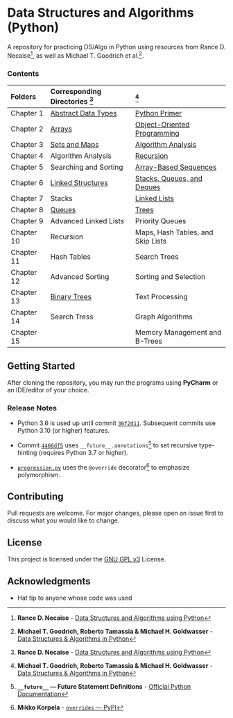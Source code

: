 # Data Structures and Algorithms (Python)

A repository for practicing DS/Algo in Python using resources from 
Rance D. Necaise<span title="Rance D. Necaise - Data Structures and Algorithms using Python">[^1]</span>,
as well as Michael T. Goodrich et al.<span title="Michael T. Goodrich, Roberto Tamassia & Michael H. Goldwasser - Data Structures & Algorithms in Python">[^2]</span>.

### Contents

| Folders    | Corresponding Directories            [^1] | [^2]                                             |
|:-----------|:------------------------------------------|:-------------------------------------------------|
| Chapter 1  | [Abstract Data Types](RDNecaise/Chapter1) | [Python Primer](Goodrich/Chapter1)               |
| Chapter 2  | [Arrays](RDNecaise/Chapter2)              | [Object-Oriented Programming](Goodrich/Chapter2) |
| Chapter 3  | [Sets and Maps](RDNecaise/Chapter3)       | [Algorithm Analysis](Goodrich/Chapter3)          |
| Chapter 4  | Algorithm Analysis                        | [Recursion](Goodrich/Chapter4)                   |
| Chapter 5  | Searching and Sorting                     | [Array-Based Sequences](Goodrich/Chapter5)       |
| Chapter 6  | [Linked Structures](RDNecaise/Chapter6)   | [Stacks, Queues, and Deques](Goodrich/Chapter6)  |
| Chapter 7  | Stacks                                    | [Linked Lists](Goodrich/Chapter7)                |
| Chapter 8  | [Queues](RDNecaise/Chapter8)              | [Trees](Goodrich/Chapter8)                       |
| Chapter 9  | Advanced Linked Lists                     | Priority Queues                                  |
| Chapter 10 | Recursion                                 | Maps, Hash Tables, and Skip Lists                |
| Chapter 11 | Hash Tables                               | Search Trees                                     |
| Chapter 12 | Advanced Sorting                          | Sorting and Selection                            |
| Chapter 13 | [Binary Trees](RDNecaise/Chapter13)       | Text Processing                                  |
| Chapter 14 | Search Tress                              | Graph Algorithms                                 |
| Chapter 15 |                                           | Memory Management and B-Trees                    |

## Getting Started

After cloning the repository, you may run the programs using **PyCharm** or an IDE/editor of your choice. 

### Release Notes

- Python 3.6 is used up until commit [`36f2d11`](https://github.com/awwalm/DSAlgoPy/commit/36f2d11). 
Subsequent commits use Python 3.10 (or higher) features.

- Commit [`4466df5`](https://github.com/awwalm/DSAlgoPy/commit/4466df5) uses 
<span title=" __future__ — Future Statement Definitions - Official Python Documentation">`__future__.annotations`[^3]</span> 
to set recursive type-hinting (requires Python 3.7 or higher).

- [`progression.py`](Goodrich/Chapter2/progression.py) uses the `@override` decorator[^4] to emphasize polymorphism.

## Contributing

Pull requests are welcome. For major changes, please open an issue first to discuss what you would like to change.

## License

This project is licensed under the [GNU GPL v3](https://choosealicense.com/licenses/gpl-3.0/) License.

## Acknowledgments

* Hat tip to anyone whose code was used

<!-- Footnotes -->

[^1]: **Rance D. Necaise** - [Data Structures and Algorithms using Python](
                            https://www.amazon.com/Data-Structures-Algorithms-Using-Python/dp/0470618299)

[^2]: **Michael T. Goodrich, Roberto Tamassia & Michael H. Goldwasser** - [Data Structures & Algorithms in Python](
                            https://www.wiley.com/en-us/Data+Structures+and+Algorithms+in+Python-p-9781118290279)

[^3]: **`__future__` — Future Statement Definitions** - [Official Python Documentation](
                            https://docs.python.org/3.11/library/__future__.html)

[^4]: **Mikko Korpela** - [`overrides` — PyPI](
                            https://pypi.org/project/overrides/)
